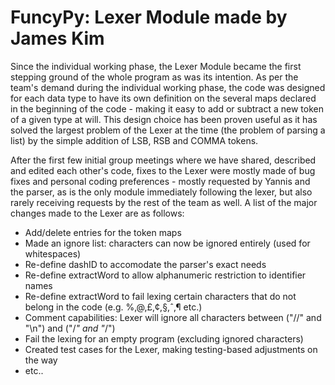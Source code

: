 # FuncyPy: Lexer Module made by James Kim

Since the individual working phase, the Lexer Module became the first stepping ground of the whole program as was its intention. As per the team's demand during the individual working phase, the code was designed for each data type to have its own definition on the several maps declared in the beginning of the code - making it easy to add or subtract a new token of a given type at will. This design choice has been proven useful as it has solved the largest problem of the Lexer at the time (the problem of parsing a list) by the simple addition of LSB, RSB and COMMA tokens.

After the first few initial group meetings where we have shared, described and edited each other's code, fixes to the Lexer were mostly made of bug fixes and personal coding preferences - mostly requested by Yannis and the parser, as is the only module immediately following the lexer, but also rarely receiving requests by the rest of the team as well. A list of the major changes made to the Lexer are as follows:

- Add/delete entries for the token maps
- Made an ignore list: characters can now be ignored entirely (used for whitespaces)
- Re-define dashID to accomodate the parser's exact needs
- Re-define extractWord to allow alphanumeric restriction to identifier names
- Re-define extractWord to fail lexing certain characters that do not belong in the code (e.g. %,@,£,¢,§,ˆ,¶ etc.)
- Comment capabilities: Lexer will ignore all characters between ("//" and "\n") and ("/*" and "*/")
- Fail the lexing for an empty program (excluding ignored characters)
- Created test cases for the Lexer, making testing-based adjustments on the way
- etc..
